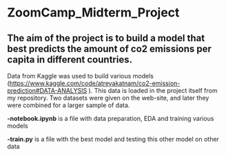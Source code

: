 # ZoomCamp_Midterm_Project
## The aim of the project is to build a model that best predicts the amount of co2 emissions per capita in different countries.

Data from Kaggle was used to build various models (https://www.kaggle.com/code/atreyakatnam/co2-emission-prediction#DATA-ANALYSIS ). This data is loaded in the project itself from my repository. Two datasets were given on the web-site, and later they were combined for a larger sample of data.

**-notebook.ipynb** is a file with data preparation, EDA and training various models

**-train.py** is a file with the best model and testing this other model on other data
